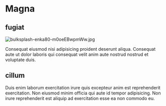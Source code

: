 # Magna

## fugiat

<img class="bordered" src="/_merged_assets/_static/images/bulksplash-enka80-m0oeEBwpmWw.jpg" alt="bulksplash-enka80-m0oeEBwpmWw.jpg" />

Consequat eiusmod nisi adipisicing proident deserunt aliqua. Consequat aute ut dolor laboris qui consequat velit anim aute nostrud nostrud et voluptate duis.

## cillum

Duis enim laborum exercitation irure quis excepteur anim est reprehenderit exercitation. Non eiusmod minim officia qui aute id tempor adipisicing. Non irure reprehenderit est aliquip ad exercitation esse ea non commodo eu.